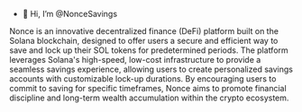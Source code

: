 - 👋 Hi, I’m @NonceSavings

Nonce is an innovative decentralized finance (DeFi) platform built on the Solana blockchain, designed to offer users a secure and efficient way to save and lock up their SOL tokens for predetermined periods. The platform leverages Solana's high-speed, low-cost infrastructure to provide a seamless savings experience, allowing users to create personalized savings accounts with customizable lock-up durations. By encouraging users to commit to saving for specific timeframes, Nonce aims to promote financial discipline and long-term wealth accumulation within the crypto ecosystem.


<!---
NonceSavings/NonceSavings is a ✨ special ✨ repository because its `README.md` (this file) appears on your GitHub profile.
You can click the Preview link to take a look at your changes.
--->
